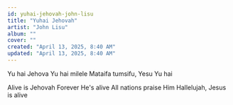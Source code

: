 ```yaml
---
id: yuhai-jehovah-john-lisu
title: "Yuhai Jehovah"
artist: "John Lisu"
album: ""
cover: ""
created: "April 13, 2025, 8:40 AM"
updated: "April 13, 2025, 8:40 AM"
---
```


Yu hai Jehova
Yu hai milele
Mataifa tumsifu, Yesu Yu hai

Alive is Jehovah
Forever He's alive
All nations praise Him
Hallelujah, Jesus is alive